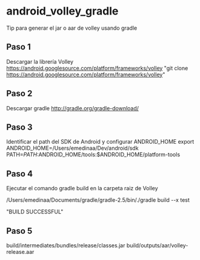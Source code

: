 # android_volley_gradle
Tip para  generar el jar o aar de volley usando gradle

## Paso 1
Descargar la librería Volley https://android.googlesource.com/platform/frameworks/volley
"git clone https://android.googlesource.com/platform/frameworks/volley"

## Paso 2
Descargar gradle
http://gradle.org/gradle-download/

## Paso 3
Identificar el path del SDK de Android y configurar ANDROID_HOME
export ANDROID_HOME=/Users/emedinaa/Dev/android/sdk
PATH=${PATH}:$ANDROID_HOME/tools:$ANDROID_HOME/platform-tools


## Paso 4
Ejecutar el comando gradle build en la carpeta raiz de Volley

/Users/emedinaa/Documents/gradle/gradle-2.5/bin/./gradle build --x test

"BUILD SUCCESSFUL"

## Paso 5

build/intermediates/bundles/release/classes.jar
build/outputs/aar/volley-release.aar
